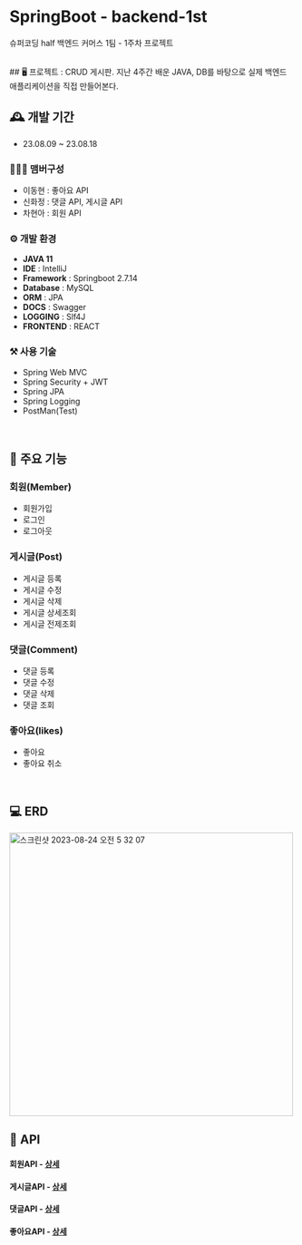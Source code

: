 # SpringBoot - backend-1st
슈퍼코딩 half 백엔드 커머스 1팀 - 1주차 프로젝트

<br>
## 🖥️ 프로젝트 : 
CRUD 게시판.
지난 4주간 배운 JAVA, DB를 바탕으로 실제 백엔드 애플리케이션을 직접 만들어본다.

## 🕰️ 개발 기간
* 23.08.09 ~ 23.08.18

### 🧑‍🤝‍🧑 맴버구성
 - 이동현 : 좋아요 API
 - 신화정 : 댓글 API, 게시글 API
 - 차현아 : 회원 API

### ⚙️ 개발 환경
- **JAVA 11**
- **IDE** : IntelliJ
- **Framework** : Springboot 2.7.14
- **Database** : MySQL
- **ORM** : JPA
- **DOCS** : Swagger
- **LOGGING** : Slf4J
- **FRONTEND** : REACT

### ⚒️ 사용 기술 
- Spring Web MVC
- Spring Security + JWT
- Spring JPA
- Spring Logging
- PostMan(Test)

<br>

## 📌 주요 기능
### 회원(Member)
- 회원가입
- 로그인
- 로그아웃

### 게시글(Post)
- 게시글 등록
- 게시글 수정
- 게시글 삭제
- 게시글 상세조회
- 게시글 전제조회

### 댓글(Comment)
- 댓글 등록
- 댓글 수정
- 댓글 삭제
- 댓글 조회
  
### 좋아요(likes)
- 좋아요
- 좋아요 취소

<br>

## 💻 ERD
<img width="500" alt="스크린샷 2023-08-24 오전 5 32 07" src="https://github.com/BECommerce1/backend-1st/assets/86288994/d23ac871-734b-4fbf-91c4-aed894142d80">

<br>

## 🌈 API
#### 회원API - <a href="" >상세</a>
#### 게시글API - <a href="" >상세</a>
#### 댓글API - <a href="" >상세</a>
#### 좋아요API - <a href="" >상세</a>

